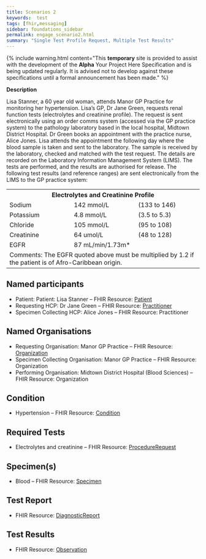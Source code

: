 ```yaml
---
title: Scenarios 2 
keywords:  test
tags: [fhir,messaging]
sidebar: foundations_sidebar
permalink: engage_scenario2.html
summary: "Single Test Profile Request, Multiple Test Results"
---
```


{% include warning.html content="This **temporary** site is provided to assist with the development of the **Alpha** Your Project Here Specification and is being updated regularly. It is advised not to develop against these specifications until a formal announcement has been made." %}

**Description**

Lisa Stanner, a 60 year old woman, attends Manor GP Practice for monitoring her hypertension. Lisa’s GP, Dr Jane Green, requests renal function tests (electrolytes and creatinine profile). The request is sent electronically using an order comms system (accessed via the GP practice system) to the pathology laboratory based in the local hospital, Midtown District Hospital.
Dr Green books an appointment with the practice nurse, Alice Jones. Lisa attends the appointment the following day where the blood sample is taken and sent to the laboratory.
The sample is received by the laboratory, checked and matched with the test request. The details are recorded on the Laboratory Information Management System (LIMS). 
The tests are performed, and the results are authorised for release. The following test results (and reference ranges) are sent electronically from the LIMS to the GP practice system:


<table style="width:100%">
  <tr>
    <th colspan="3">Electrolytes and Creatinine Profile</th>
  </tr>
  <tr>
    <td style="width:33%">Sodium</td>
    <td style="width:33%">142 mmol/L</td> 
    <td style="width:33%">(133 to 146)</td>
  </tr>
  <tr>
    <td style="width:33%">Potassium</td>
    <td style="width:33%">4.8 mmol/L</td> 
    <td style="width:33%">(3.5 to 5.3)</td>
  </tr>
   <tr>
    <td style="width:33%">Chloride</td>
    <td style="width:33%">105 mmol/L</td> 
    <td style="width:33%">(95 to 108)</td>
  </tr>
   <tr>
    <td style="width:33%">Creatinine</td>
    <td style="width:33%">64 umol/L</td> 
    <td style="width:33%">(48 to 128)</td>
  </tr>
   <tr>
    <td style="width:33%">EGFR</td>
    <td style="width:33%">87 mL/min/1.73m*</td> 
    <td style="width:33%"></td>
  </tr>
  <tr>
    <td colspan="3">Comments: The EGFR quoted above must be multiplied by 1.2 if the patient is of Afro-Caribbean origin.</td>
  </tr>
</table>



## Named participants ##

- Patient: Patient: Lisa Stanner – FHIR Resource: [Patient](https://fhir.hl7.org.uk/STU3/StructureDefinition/CareConnect-Patient-1)
- Requesting HCP: Dr Jane Green – FHIR Resource:  [Practitioner](https://fhir.hl7.org.uk/STU3/StructureDefinition/CareConnect-Practitioner-1)
- Specimen Collecting HCP: Alice Jones – FHIR Resource: Practitioner

## Named Organisations ##

- Requesting Organisation: Manor GP Practice – FHIR Resource:  [Organization](https://fhir.hl7.org.uk/STU3/StructureDefinition/CareConnect-Organization-1)
- Specimen Collecting Organisation: Manor GP Practice – FHIR Resource: Organization
- Performing Organisation: Midtown District Hospital (Blood Sciences) – FHIR Resource:  Organization

## Condition ##

- Hypertension – FHIR Resource:  [Condition](https://fhir.hl7.org.uk/STU3/StructureDefinition/CareConnect-Condition-1)

## Required Tests ##

- Electrolytes and creatinine – FHIR Resource:  [ProcedureRequest](https://fhir.hl7.org.uk/STU3/StructureDefinition/CareConnect-ProcedureRequest-1)

## Specimen(s) ##

- Blood – FHIR Resource: [Specimen](https://fhir.hl7.org.uk/STU3/StructureDefinition/CareConnect-Specimen-1)

## Test Report ##

- FHIR Resource: [DiagnosticReport](https://fhir.hl7.org.uk/STU3/StructureDefinition/CareConnect-DiagnosticReport-1)

## Test Results ##

- FHIR Resource: [Observation](https://fhir.hl7.org.uk/STU3/StructureDefinition/CareConnect-Observation-1)




